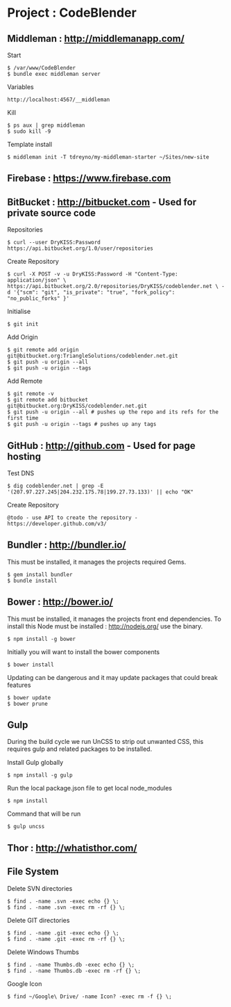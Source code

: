 # Project : CodeBlender

## Middleman : http://middlemanapp.com/

Start

    $ /var/www/CodeBlender
    $ bundle exec middleman server

Variables

    http://localhost:4567/__middleman

Kill

    $ ps aux | grep middleman
    $ sudo kill -9

Template install

    $ middleman init -T tdreyno/my-middleman-starter ~/Sites/new-site

## Firebase : https://www.firebase.com

## BitBucket : http://bitbucket.com - Used for private source code

Repositories

    $ curl --user DryKISS:Password https://api.bitbucket.org/1.0/user/repositories

Create Repository

    $ curl -X POST -v -u DryKISS:Password -H "Content-Type: application/json" \ https://api.bitbucket.org/2.0/repositories/DryKISS/codeblender.net \ -d '{"scm": "git", "is_private": "true", "fork_policy": "no_public_forks" }'

Initialise

    $ git init

Add Origin

    $ git remote add origin git@bitbucket.org:TriangleSolutions/codeblender.net.git
    $ git push -u origin --all
    $ git push -u origin --tags

Add Remote

    $ git remote -v
    $ git remote add bitbucket git@bitbucket.org:DryKISS/codeblender.net.git
    $ git push -u origin --all # pushes up the repo and its refs for the first time
    $ git push -u origin --tags # pushes up any tags

## GitHub : http://github.com - Used for page hosting

Test DNS

    $ dig codeblender.net | grep -E '(207.97.227.245|204.232.175.78|199.27.73.133)' || echo "OK"

Create Repository

    @todo - use API to create the repository - https://developer.github.com/v3/

## Bundler : http://bundler.io/

This must be installed, it manages the projects required Gems.

    $ gem install bundler
    $ bundle install

## Bower : http://bower.io/

This must be installed, it manages the projects front end dependencies. To install
this Node must be installed : http://nodejs.org/ use the binary.

    $ npm install -g bower

Initially you will want to install the bower components

    $ bower install

Updating can be dangerous and it may update packages that could break features

    $ bower update
    $ bower prune

## Gulp

During the build cycle we run UnCSS to strip out unwanted CSS, this requires
gulp and related packages to be installed.

Install Gulp globally

    $ npm install -g gulp

Run the local package.json file to get local node_modules

    $ npm install

Command that will be run

    $ gulp uncss

## Thor : http://whatisthor.com/

## File System

Delete SVN directories

    $ find . -name .svn -exec echo {} \;
    $ find . -name .svn -exec rm -rf {} \;

Delete GIT directories

    $ find . -name .git -exec echo {} \;
    $ find . -name .git -exec rm -rf {} \;

Delete Windows Thumbs

    $ find . -name Thumbs.db -exec echo {} \;
    $ find . -name Thumbs.db -exec rm -rf {} \;

Google Icon

    $ find ~/Google\ Drive/ -name Icon? -exec rm -f {} \;